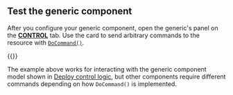 ## Test the generic component

After you configure your generic component, open the generic's panel on the [**CONTROL**](/manage/troubleshoot/teleoperate/default-interface/#viam-app) tab.
Use the card to send arbitrary commands to the resource with [`DoCommand()`](/dev/reference/apis/components/generic/#docommand).

{{<imgproc src="/components/generic/generic-control.png" alt="The generic component in control panel." resize="900x" style="width:500px" class="imgzoom shadow">}}

The example above works for interacting with the generic component model shown in [Deploy control logic](/manage/software/control-logic/), but other components require different commands depending on how `DoCommand()` is implemented.
